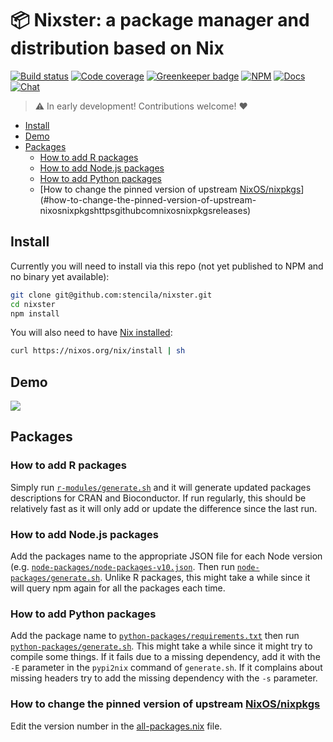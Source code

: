 # 📦 Nixster: a package manager and distribution based on Nix

[![Build status](https://travis-ci.org/stencila/nixster.svg?branch=master)](https://travis-ci.org/stencila/nixster)
[![Code coverage](https://codecov.io/gh/stencila/nixster/branch/master/graph/badge.svg)](https://codecov.io/gh/stencila/nixster)
[![Greenkeeper badge](https://badges.greenkeeper.io/stencila/nixster.svg)](https://greenkeeper.io/)
[![NPM](http://img.shields.io/npm/v/@stencila/nixster.svg?style=flat)](https://www.npmjs.com/package/@stencila/nixster)
[![Docs](https://img.shields.io/badge/docs-latest-blue.svg)](https://stencila.github.io/nixster/)
[![Chat](https://badges.gitter.im/stencila/stencila.svg)](https://gitter.im/stencila/stencila)

> :warning: In early development! Contributions welcome! :heart:

<!-- Automatically generated TOC. Don't edit, `make docs` instead>

<!-- toc -->

- [Install](#install)
- [Demo](#demo)
- [Packages](#packages)
  * [How to add R packages](#how-to-add-r-packages)
  * [How to add Node.js packages](#how-to-add-nodejs-packages)
  * [How to add Python packages](#how-to-add-python-packages)
  * [How to change the pinned version of upstream [NixOS/nixpkgs](https://github.com/NixOS/nixpkgs/releases)](#how-to-change-the-pinned-version-of-upstream-nixosnixpkgshttpsgithubcomnixosnixpkgsreleases)

<!-- tocstop -->

## Install

Currently you will need to install via this repo (not yet published to NPM and no binary yet available):

```bash
git clone git@github.com:stencila/nixster.git
cd nixster
npm install
```

You will also need to have [Nix installed](https://nixos.org/nix/download.html):

```bash
curl https://nixos.org/nix/install | sh
```

## Demo

<a href="https://asciinema.org/a/KD0z367VL5mBNknueUpqzVGMP?size=medium&cols=120&autoplay=1" target="_blank"><img src="https://asciinema.org/a/KD0z367VL5mBNknueUpqzVGMP.svg" /></a>

## Packages

### How to add R packages
Simply run [`r-modules/generate.sh`](nix/pkgs/development/r-modules/generate.sh) and it will generate updated packages descriptions for CRAN and Bioconductor. If run regularly, this should be relatively fast as it will only add or update the difference since the last run.

### How to add Node.js packages
Add the packages name to the appropriate JSON file for each Node version (e.g. [`node-packages/node-packages-v10.json`](nix/pkgs/development/node-packages/node-packages-v10.json). Then run [`node-packages/generate.sh`](nix/pkgs/development/node-packages/generate.sh). Unlike R packages, this might take a while since it will query npm again for all the packages each time.

### How to add Python packages
Add the package name to [`python-packages/requirements.txt`](nix/pkgs/development/node-packages/node-packages-v10.json) then run [`python-packages/generate.sh`](nix/pkgs/development/python-packages/generate.sh). This might take a while since it might try to compile some things. If it fails due to a missing dependency, add it with the `-E` parameter in the `pypi2nix` command of `generate.sh`. If it complains about missing headers try to add the missing dependency with the `-s` parameter.

### How to change the pinned version of upstream [NixOS/nixpkgs](https://github.com/NixOS/nixpkgs/releases)
Edit the version number in the [all-packages.nix](nix/pkgs/top-level/all-packages.nix#L4) file.
